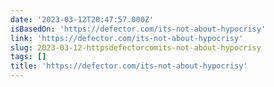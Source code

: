 ```yaml
---
date: '2023-03-12T20:47:57.000Z'
isBasedOn: 'https://defector.com/its-not-about-hypocrisy'
link: 'https://defector.com/its-not-about-hypocrisy'
slug: 2023-03-12-httpsdefectorcomits-not-about-hypocrisy
tags: []
title: 'https://defector.com/its-not-about-hypocrisy'
---
```


